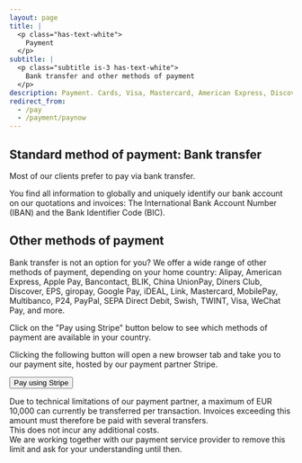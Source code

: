```yaml
---
layout: page
title: |
  <p class="has-text-white">
    Payment
  </p>
subtitle: |
  <p class="subtitle is-3 has-text-white">
    Bank transfer and other methods of payment
  </p>
description: Payment. Cards, Visa, Mastercard, American Express, Discover, Diners Club, China UnionPay, Cartes Bancaires. Wallets, Alipay, Apple Pay, Google Pay, Link, MobilePay, PayPal, WeChat Pay. Vouchers, Multibanco. Bank redirects, BLIK, Bancontact, EPS, giropay, iDEAL, P24, TWINT. Bank debits, SEPA Direct Debit. Bank transfer. Realtime-payments, Swish.
redirect_from:
  - /pay
  - /payment/paynow
---
```

## Standard method of payment: Bank transfer
Most of our clients prefer to pay via bank transfer.

You find all information to globally and uniquely identify our bank account on our quotations and invoices: The International Bank Account Number (IBAN) and the Bank Identifier Code (BIC).

## Other methods of payment
Bank transfer is not an option for you? We offer a wide range of other methods of payment, depending on your home country: Alipay, American Express, Apple Pay, Bancontact, BLIK, China UnionPay, Diners Club, Discover, EPS, giropay, Google Pay, iDEAL, Link, Mastercard, MobilePay, Multibanco, P24, PayPal, SEPA Direct Debit, Swish, TWINT, Visa, WeChat Pay, and more.

Click on the "Pay using Stripe" button below to see which methods of payment are available in your country.

Clicking the following button will open a new browser tab and take you to our payment site, hosted by our payment partner Stripe.

<a href="https://buy.stripe.com/5kA9AX37u4VteBO5kk?locale=en" target="_blank"><button class="button is-link is-normal is-hover">Pay using Stripe</button></a>

Due to technical limitations of our payment partner, a maximum of EUR 10,000 can currently be transferred per transaction. Invoices exceeding this amount must therefore be paid with several transfers.  
This does not incur any additional costs.  
We are working together with our payment service provider to remove this limit and ask for your understanding until then.
